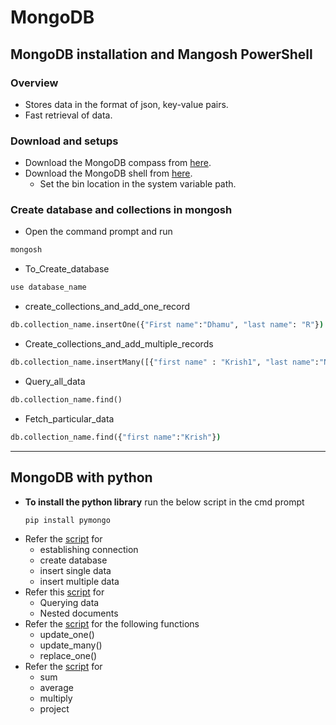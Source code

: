 # **MongoDB** 
## **MongoDB installation and Mangosh PowerShell**

### Overview
- Stores data in the format of json, key-value pairs.
- Fast retrieval of data.
 
### Download and setups
* Download the MongoDB compass from [here](https://www.mongodb.com/try/download/community).
* Download the MongoDB shell from [here](https://www.mongodb.com/try/download/shell).
	* Set the bin location in the system variable path.

### Create database and collections in mongosh
- Open the command prompt and run 
```cmd
mongosh
```
* To_Create_database 
```cmd
use database_name
```
* create_collections_and_add_one_record 
```cmd
db.collection_name.insertOne({"First name":"Dhamu", "last name": "R"})
```
* Create_collections_and_add_multiple_records 
```cmd
db.collection_name.insertMany([{"first name" : "Krish1", "last name":"Naik1"},{"first name":"Krish2","last name":"Naik2"}])
```
* Query_all_data 
```cmd
db.collection_name.find()
```
* Fetch_particular_data 
```cmd
db.collection_name.find({"first name":"Krish"})
```
---

## **MongoDB with python**

- **To install the python library** run the below script in the cmd prompt
	```python
	pip install pymongo
	```
- Refer the [script](https://github.com/Dhamu785/DataBase/blob/main/1_MongoDB/1_Basic_connections.py) for 
	- establishing connection 
	- create database
	- insert single data
	- insert multiple data
- Refer this [script](https://github.com/Dhamu785/DataBase/blob/main/1_MongoDB/2_fetch_data.py) for 
	- Querying data
	- Nested documents
- Refer the [script](https://github.com/Dhamu785/DataBase/blob/main/1_MongoDB/3_updating_records.py) for the following functions
	- update_one()
	- update_many()
	- replace_one()
- Refer the [script](https://github.com/Dhamu785/DataBase/blob/main/1_MongoDB/4_Aggregate%20Functions.py) for 
	- sum
	- average
	- multiply
	- project
